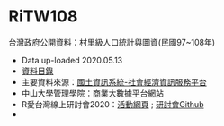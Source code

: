 # RiTW108
台灣政府公開資料：村里級人口統計與圖資(民國97~108年)

+ Data up-loaded 2020.05.13
+ [資料目錄](https://docs.google.com/spreadsheets/d/1OBxaRjsCxrPlT1528d0Xbvs6p2uJ48mkicj2i1-oTcY)
+ 主要資料來源：[國土資訊系統-社會經濟資訊服務平台](https://segis.moi.gov.tw/STAT/Web/Portal/GroupProfile/GroupProfileView.aspx)
+ 中山大學管理學院：[商業大數據平台網站](https://bap.cm.nsysu.edu.tw)
+ R愛台灣線上研討會2020：[活動網頁](https://bap.cm.nsysu.edu.tw/?page_id=3637) ; [研討會Github](https://github.com/ritatang242/2020RiTW_Webinar)
+ 



